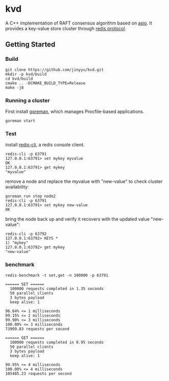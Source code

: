 # kvd

A C++ implementation of RAFT consensus algorithm based on [asio](https://github.com/boostorg/asio). It provides a key-value store cluster through [redis protocol](https://redis.io/topics/protocol).

## Getting Started

### Build
    
    git clone https://github.com/jinyyu/kvd.git
    mkdir -p kvd/build
    cd kvd/build
    cmake .. -DCMAKE_BUILD_TYPE=Release
    make -j8
    
### Running a cluster

First install [goreman](https://github.com/mattn/goreman), which manages Procfile-based applications.

    goreman start
    
    
### Test

install [redis-cli](https://github.com/antirez/redis), a redis console client.

    redis-cli -p 63791
    127.0.0.1:63791> set mykey myvalue
    OK
    127.0.0.1:63791> get mykey
    "myvalue"
    
remove a node and replace the myvalue with "new-value" to check cluster availability:

    goreman run stop node2
    redis-cli -p 63791
    127.0.0.1:63791> set mykey new-value
    OK
    
bring the node back up and verify it recovers with the updated value "new-value":

    redis-cli -p 63792
    127.0.0.1:63792> KEYS *
    1) "mykey"
    127.0.0.1:63792> get mykey
    "new-value"
    
### benchmark

    redis-benchmark -t set,get -n 100000 -p 63791
    
    ====== SET ======
      100000 requests completed in 1.35 seconds
      50 parallel clients
      3 bytes payload
      keep alive: 1
    
    96.64% <= 1 milliseconds
    99.15% <= 2 milliseconds
    99.90% <= 3 milliseconds
    100.00% <= 3 milliseconds
    73909.83 requests per second
    
    ====== GET ======
      100000 requests completed in 0.95 seconds
      50 parallel clients
      3 bytes payload
      keep alive: 1
    
    99.95% <= 4 milliseconds
    100.00% <= 4 milliseconds
    105485.23 requests per second
    
    
    
    
    
    
    

